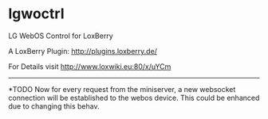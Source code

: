 # lgwoctrl
LG WebOS Control for LoxBerry

A LoxBerry Plugin: http://plugins.loxberry.de/

For Details visit http://www.loxwiki.eu:80/x/uYCm

-----
*TODO
Now for every request from the miniserver, a new websocket connection will be established to the webos device. This could be enhanced due to changing this behav.
